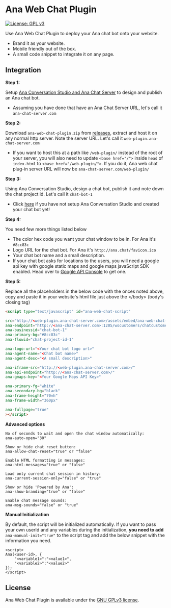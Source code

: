 # Ana Web Chat Plugin

[![License: GPL v3](https://img.shields.io/badge/License-GPL%20v3-blue.svg)](http://www.gnu.org/licenses/gpl-3.0)

Use Ana Web Chat Plugin to deploy your Ana chat bot onto your website. 

  - Brand it as your website.
  - Mobile friendly out of the box. 
  - A small code snippet to integrate it on any page. 

## Integration

**Step 1:**

Setup [Ana Conversation Studio and Ana Chat Server](https://github.com/Kitsune-tools/ProjectANA) to design and publish an Ana chat bot.
  - Assuming you have done that have an Ana Chat Server URL, let's call it `ana-chat-server.com`

**Step 2:**

Download `ana-web-chat-plugin.zip` from [releases](https://github.com/Kitsune-tools/ANAChat-Web/releases), extract and host it on any normal http server. Note the server URL. Let's call it `web-plugin.ana-chat-server.com`
   - If you want to host this at a path like `/web-plugin/` instead of the root of your server, you will also need to update `<base href="/">` inside `head` of `index.html` to `<base href="/web-plugin/">`. If you do it, Ana web chat plug-in server URL will now be `ana-chat-server.com/web-plugin/`

**Step 3:**

Using Ana Conversation Studio, design a chat bot, publish it and note down the chat project id. Let's call it `chat-bot-1` 
  - Click [here](https://github.com/Kitsune-tools/ProjectANA) if you have not setup Ana Conversation Studio and created your chat bot yet! 

**Step 4:**

You need few more things listed below
   - The color hex code you want your chat window to be in.   For Ana it's `#8cc83c`
   - Logo URL for the chat bot. For Ana it's `http://ana.chat/favicon.ico`
   - Your chat bot name and a small description.
   - If your chat bot asks for locations to the users, you will need a google api key with google static maps and google maps javaScript SDK enabled. Head over to [Google API Console](https://console.developers.google.com) to get one.  
 
**Step 5:**

Replace all the placeholders in the below code with the onces noted above, copy and paste it in your website's html file just above the &lt;/body&gt; (body's closing tag)

```html
<script type="text/javascript" id="ana-web-chat-script"

src="http://<web-plugin.ana-chat-server.com>/assets/embed/ana-web-chat-plugin.js" 
ana-endpoint="http://<ana-chat-server.com>:1205/wscustomers/chatcustomers-websocket"
ana-businessid="chat-bot-1"
ana-primary-bg="#8cc83c"
ana-flowid="chat-project-id-1"

ana-logo-url="<Your chat bot logo url>"
ana-agent-name="<Chat bot name>"
ana-agent-desc="<A small description>"

ana-iframe-src="http://<web-plugin.ana-chat-server.com>/"
ana-api-endpoint="http://<ana-chat-server.com>/"
ana-gmaps-key="<Your Google Maps API Key>"

ana-primary-fg="white"
ana-secondary-bg="black"
ana-frame-height="70vh"
ana-frame-width="360px"

ana-fullpage="true"
></script>
```

**Advanced options**

```
No of seconds to wait and open the chat window automatically:
ana-auto-open="30" 

Show or hide chat reset button:
ana-allow-chat-reset="true" or "false"

Enable HTML formatting in messages:
ana-html-messages="true" or "false"

Load only current chat session in history:
ana-current-session-only="false" or "true"

Show or hide 'Powered by Ana':
ana-show-branding="true" or "false"

Enable chat message sounds:
ana-msg-sounds="false" or "true"
```

**Manual Initialization**

By default, the script will be initialized automatically. If you want to pass your own userId and any variables during the initialization, **you need to add** ```ana-manual-init="true"``` to the script tag and add the below snippet with the information you need. 
```
<script>
Ana(<user-id>, {
    "<variable1>":"<value1>",
    "<variable2>":"<value2>"
});
</script>
```

## License

Ana Web Chat Plugin is available under the [GNU GPLv3 license](https://www.gnu.org/licenses/gpl-3.0.en.html).
